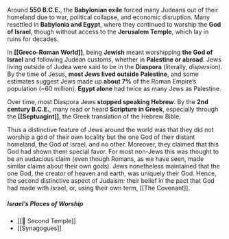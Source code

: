 Around **550 B.C.E.**, the **Babylonian exile** forced many Judeans out of their homeland due to war, political collapse, and economic disruption. Many resettled in **Babylonia and Egypt**, where they continued to worship the **God of Israel**, though without access to the **Jerusalem Temple**, which lay in ruins for decades.

In **[[Greco-Roman World]]**, being **Jewish** meant worshipping **the God of Israel** and following Judean customs, whether in **Palestine or abroad**. Jews living outside of Judea were said to be in the **Diaspora** (literally, _dispersion_). By the time of Jesus, **most Jews lived outside Palestine**, and some estimates suggest Jews made up **about 7%** of the Roman Empire’s population (~60 million). **Egypt alone** had twice as many Jews as Palestine.

Over time, most Diaspora Jews **stopped speaking Hebrew**. By the **2nd century B.C.E.**, many read or heard **Scripture in Greek**, especially through the **[[Septuagint]]**, the Greek translation of the Hebrew Bible.

Thus a distinctive feature of Jews around the world was that they did not worship a god of their own locality but the one God of their distant homeland, the God of Israel, and no other. Moreover, they claimed that this God had shown them special favor. For most non-Jews this was thought to be an audacious claim (even though Romans, as we have seen, made similar claims about their own gods). Jews nonetheless maintained that the one God, the creator of heaven and earth, was uniquely their God. Hence, the second distinctive aspect of Judaism: their belief in the pact that God had made with Israel, or, using their own term, [[The Covenant]].

##### Israel’s Places of Worship

* [[🕍 Second Temple]]
* [[Synagogues]]
